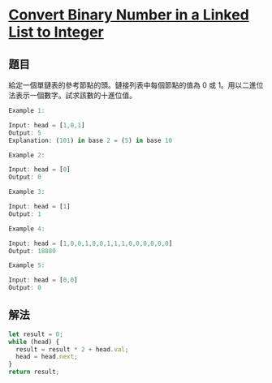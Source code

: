 # [Convert Binary Number in a Linked List to Integer](https://leetcode.com/problems/convert-binary-number-in-a-linked-list-to-integer/)

## 題目

給定一個單鏈表的參考節點的頭。鏈接列表中每個節點的值為 0 或 1。用以二進位法表示一個數字。試求該數的十進位值。

```jsx
Example 1:

Input: head = [1,0,1]
Output: 5
Explanation: (101) in base 2 = (5) in base 10

Example 2:

Input: head = [0]
Output: 0

Example 3:

Input: head = [1]
Output: 1

Example 4:

Input: head = [1,0,0,1,0,0,1,1,1,0,0,0,0,0,0]
Output: 18880

Example 5:

Input: head = [0,0]
Output: 0
```

## 解法

```jsx
let result = 0;
while (head) {
  result = result * 2 + head.val;
  head = head.next;
}
return result;
```
